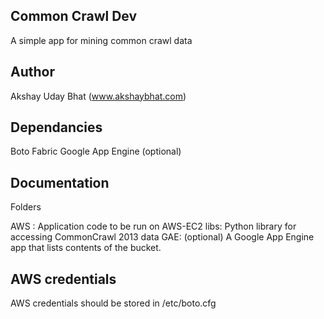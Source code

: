 Common Crawl Dev
------------
A simple app for mining common crawl data

Author
-------
Akshay Uday Bhat (www.akshaybhat.com)


Dependancies
--------------
Boto
Fabric
Google App Engine (optional)

Documentation
------------
Folders

AWS : Application code to be run on AWS-EC2
libs: Python library for accessing CommonCrawl 2013 data
GAE: (optional) A Google App Engine app that lists contents of the bucket.



AWS credentials
----------------
AWS credentials should be stored in /etc/boto.cfg
